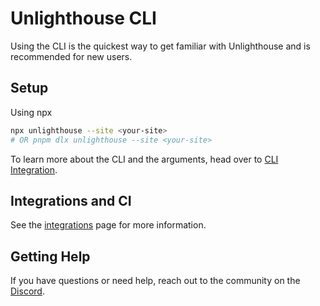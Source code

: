 # Unlighthouse CLI

Using the CLI is the quickest way to get familiar with Unlighthouse and is recommended for new users.

## Setup

Using npx

```bash
npx unlighthouse --site <your-site>
# OR pnpm dlx unlighthouse --site <your-site>
```

To learn more about the CLI and the arguments, head over to [CLI Integration](/integrations/cli).

## Integrations and CI

See the [integrations](/guide/getting-started/integrations) page for more information. 


## Getting Help

If you have questions or need help, reach out to the community on the [Discord](https://discord.gg/275MBUBvgP).

